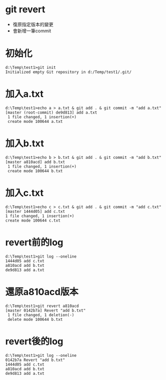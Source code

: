 # git revert
* 復原指定版本的變更
* 會新增一筆commit

# 初始化
```
d:\Temp\test1>git init
Initialized empty Git repository in d:/Temp/test1/.git/
```

# 加入a.txt
```
d:\Temp\test1>echo a > a.txt & git add . & git commit -m "add a.txt"
[master (root-commit) de9d813] add a.txt
 1 file changed, 1 insertion(+)
 create mode 100644 a.txt
```

# 加入b.txt
```
d:\Temp\test1>echo b > b.txt & git add . & git commit -m "add b.txt"
[master a810acd] add b.txt
 1 file changed, 1 insertion(+)
 create mode 100644 b.txt
 ```

# 加入c.txt
 ```
 d:\Temp\test1>echo c > c.txt & git add . & git commit -m "add c.txt"
[master 1444d05] add c.txt
 1 file changed, 1 insertion(+)
 create mode 100644 c.txt
 ```

# revert前的log
```
d:\Temp\test1>git log --oneline
1444d05 add c.txt
a810acd add b.txt
de9d813 add a.txt
```

# 還原a810acd版本
```
d:\Temp\test1>git revert a810acd
[master 0142b7a] Revert "add b.txt"
 1 file changed, 1 deletion(-)
 delete mode 100644 b.txt
```

# revert後的log
```
d:\Temp\test1>git log --oneline
0142b7a Revert "add b.txt"
1444d05 add c.txt
a810acd add b.txt
de9d813 add a.txt
```